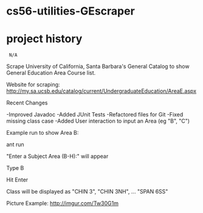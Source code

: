 cs56-utilities-GEscraper
========================

project history
===============
```
 N/A
```

Scrape University of California, Santa Barbara's General Catalog to show General Education Area Course list. 

Website for scraping: http://my.sa.ucsb.edu/catalog/current/UndergraduateEducation/AreaE.aspx 

Recent Changes

-Improved Javadoc
-Added JUnit Tests
-Refactored files for Git
-Fixed missing class case
-Added User interaction to input an Area (eg "B", "C")


Example run to show Area B:

ant run

"Enter a Subject Area (B-H):" will appear

Type B

Hit Enter

Class will be displayed as "CHIN 3", "CHIN 3NH", ... "SPAN 6SS"

Picture Example: http://imgur.com/Tw30G1m
